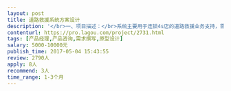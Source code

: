 ```yaml
---                
layout: post       
title: 道路救援系统方案设计           
description: '</br>一、项目描述：</br>系统主要用于连锁4s店的道路救援业务支持，需要产品经理设计整个系统的方案，规划各个子系统构成，以及各个子系统的具体功能。在需</br></br>求分析，以及交互细节上提出读到的见解。同时在核心业务点上提出人工智能，机器学习的优化方案。</br></br>二、主要功能点：</br>电话接单，派单，服务全程跟踪，用户回访，服务费用结算。救援服务商家的申请，审核，费用结算。派单的算法优化，救援车辆实时定位</br></br>信息优化，运营数据BI等</br></br></br>三、人员要求：</br>1、有道路救援，车联网等相关平台产品设计经验，熟悉道路救援的业务流程以及业务痛点。</br>2，熟悉mindmanager，axure等需求，流程分析工具。</br>3，有人工智能，机器学习，优化实时方案经验优先。</br>4，有解决方案竞标经验优先，有项目管理经验优先。</br>5，良好的沟通能力和契约精神。</br>6，有充足，稳定时间保证进度。</br></br>四 参考项目：</br>http://www.auto-sos.net/</br>http://www.yilutong.com/</br>'     
contenturl: https://pro.lagou.com/project/2731.html      
tags: [产品经理,产品咨询,需求撰写,原型设计]            
salary: 5000-10000元          
publish_time: 2017-05-04 15:43:55         
review: 2790人                   
apply: 8人                   
recommend: 3人                   
time_range: 1-3个月              
---                 
```

